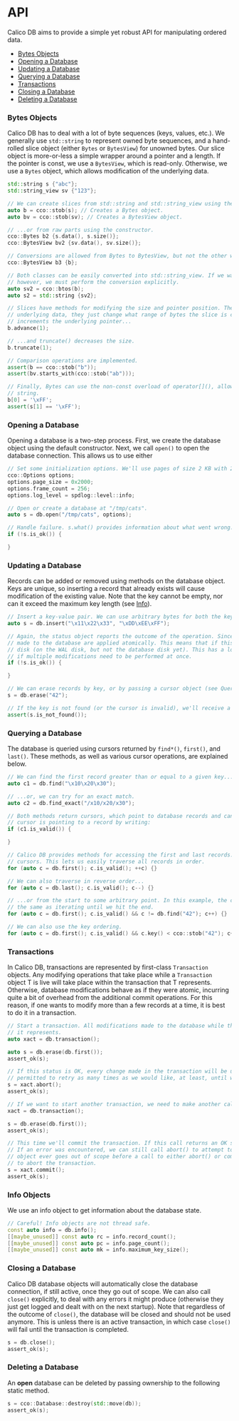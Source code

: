# API
Calico DB aims to provide a simple yet robust API for manipulating ordered data.

+ [Bytes Objects](#bytes-objects)
+ [Opening a Database](#opening-a-database)
+ [Updating a Database](#updating-a-database)
+ [Querying a Database](#querying-a-database)
+ [Transactions](#transactions)
+ [Closing a Database](#closing-a-database)
+ [Deleting a Database](#deleting-a-database)

### Bytes Objects
Calico DB has to deal with a lot of byte sequences (keys, values, etc.).
We generally use `std::string` to represent owned byte sequences, and a hand-rolled slice object (either `Bytes` or `BytesView`) for unowned bytes.
Our slice object is more-or-less a simple wrapper around a pointer and a length.
If the pointer is const, we use a `BytesView`, which is read-only.
Otherwise, we use a `Bytes` object, which allows modification of the underlying data.

```C++
std::string s {"abc"};
std::string_view sv {"123"};

// We can create slices from std::string and std::string_view using the convenience functions...
auto b = cco::stob(s); // Creates a Bytes object.
auto bv = cco::stob(sv); // Creates a BytesView object.

// ...or from raw parts using the constructor.
cco::Bytes b2 {s.data(), s.size()};
cco::BytesView bv2 {sv.data(), sv.size()};

// Conversions are allowed from Bytes to BytesView, but not the other way.
cco::BytesView b3 {b};

// Both classes can be easily converted into std::string_view. If we want an owned std::string back,
// however, we must perform the conversion explicitly.
auto sv2 = cco::btos(b);
auto s2 = std::string {sv2};

// Slices have methods for modifying the size and pointer position. These methods do not change the
// underlying data, they just change what range of bytes the slice is currently "viewing". advance()
// increments the underlying pointer...
b.advance(1);

// ...and truncate() decreases the size.
b.truncate(1);

// Comparison operations are implemented.
assert(b == cco::stob("b"));
assert(bv.starts_with(cco::stob("ab")));

// Finally, Bytes can use the non-const overload of operator[](), allowing us to modify the original
// string.
b[0] = '\xFF';
assert(s[1] == '\xFF');
```

### Opening a Database
Opening a database is a two-step process.
First, we create the database object using the default constructor.
Next, we call `open()` to open the database connection.
This allows us to use either

```C++
// Set some initialization options. We'll use pages of size 2 KB with 2 MB of cache.
cco::Options options;
options.page_size = 0x2000;
options.frame_count = 256;
options.log_level = spdlog::level::info;

// Open or create a database at "/tmp/cats".
auto s = db.open("/tmp/cats", options);

// Handle failure. s.what() provides information about what went wrong.
if (!s.is_ok()) {

}
```

### Updating a Database
Records can be added or removed using methods on the database object.
Keys are unique, so inserting a record that already exists will cause modification of the existing value.
Note that the key cannot be empty, nor can it exceed the maximum key length (see [Info](#info-objects)).

```C++
// Insert a key-value pair. We can use arbitrary bytes for both the key and value.
auto s = db.insert("\x11\x22\x33", "\xDD\xEE\xFF");

// Again, the status object reports the outcome of the operation. Since we are not inside a transaction, all modifications
// made to the database are applied atomically. This means that if this status is OK, then our key-value pair is safely on
// disk (on the WAL disk, but not the database disk yet). This has a lot of overhead, so using a transaction is desirable
// if multiple modifications need to be performed at once.
if (!s.is_ok()) {

}

// We can erase records by key, or by passing a cursor object (see Queries below).
s = db.erase("42");

// If the key is not found (or the cursor is invalid), we'll receive a "not found" status.
assert(s.is_not_found());
```

### Querying a Database
The database is queried using cursors returned by `find*()`, `first()`, and `last()`.
These methods, as well as various cursor operations, are explained below.

```C++
// We can find the first record greater than or equal to a given key...
auto c1 = db.find("\x10\x20\x30");

// ...or, we can try for an exact match.
auto c2 = db.find_exact("/x10/x20/x30");

// Both methods return cursors, which point to database records and can be used to perform range queries. We check if a
// cursor is pointing to a record by writing:
if (c1.is_valid()) {

}

// Calico DB provides methods for accessing the first and last records. Like the find*() methods, these methods return
// cursors. This lets us easily traverse all records in order.
for (auto c = db.first(); c.is_valid(); ++c) {}

// We can also traverse in reverse order...
for (auto c = db.last(); c.is_valid(); c--) {}

// ...or from the start to some arbitrary point. In this example, the cursor we are iterating to is not valid. This is
// the same as iterating until we hit the end.
for (auto c = db.first(); c.is_valid() && c != db.find("42"); c++) {}

// We can also use the key ordering.
for (auto c = db.first(); c.is_valid() && c.key() < cco::stob("42"); c++) {}
```

### Transactions
In Calico DB, transactions are represented by first-class `Transaction` objects.
Any modifying operations that take place while a `Transaction` object T is live will take place within the transaction that T represents.
Otherwise, database modifications behave as if they were atomic, incurring quite a bit of overhead from the additional commit operations.
For this reason, if one wants to modify more than a few records at a time, it is best to do it in a transaction.

```C++
// Start a transaction. All modifications made to the database while this object is live will be part of the transaction
// it represents.
auto xact = db.transaction();

auto s = db.erase(db.first());
assert_ok(s);

// If this status is OK, every change made in the transaction will be undone. If we receive a non-OK status, we are
// permitted to retry as many times as we would like, at least, until we receive an OK status.
s = xact.abort();
assert_ok(s);

// If we want to start another transaction, we need to make another call to the database.
xact = db.transaction();

s = db.erase(db.first());
assert_ok(s);

// This time we'll commit the transaction. If this call returns an OK status, we cannot use the transaction anymore.
// If an error was encountered, we can still call abort() to attempt to resolve the problem. In fact, if a transaction
// object ever goes out of scope before a call to either abort() or commit() succeeds, it will automatically attempt
// to abort the transaction.
s = xact.commit();
assert_ok(s);
```

### Info Objects
We use an info object to get information about the database state.

```C++
// Careful! Info objects are not thread safe.
const auto info = db.info();
[[maybe_unused]] const auto rc = info.record_count();
[[maybe_unused]] const auto pc = info.page_count();
[[maybe_unused]] const auto mk = info.maximum_key_size();
```

### Closing a Database
Calico DB database objects will automatically close the database connection, if still active, once they go out of scope.
We can also call `close()` explicitly, to deal with any errors it might produce (otherwise they just get logged and dealt with on the next startup).
Note that regardless of the outcome of `close()`, the database will be closed and should not be used anymore.
This is unless there is an active transaction, in which case `close()` will fail until the transaction is completed.

```C++
s = db.close();
assert_ok(s);
```

### Deleting a Database
An **open** database can be deleted by passing ownership to the following static method.

```C++
s = cco::Database::destroy(std::move(db));
assert_ok(s);
```
